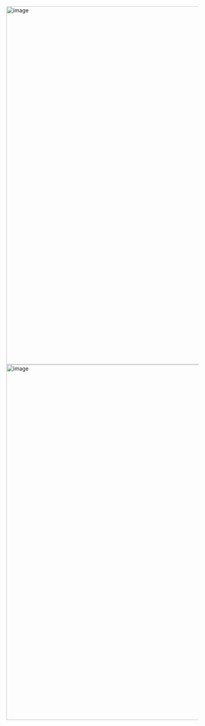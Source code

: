 

<img width="937" alt="image" src="https://github.com/PraveenVemasani/Currency_Convertor/assets/107190143/52273171-1637-47af-80a1-8040fe5abd9b">
<img width="930" alt="image" src="https://github.com/PraveenVemasani/Currency_Convertor/assets/107190143/a57a9f8e-a05e-4bfe-8a5e-05c932f121e8">
